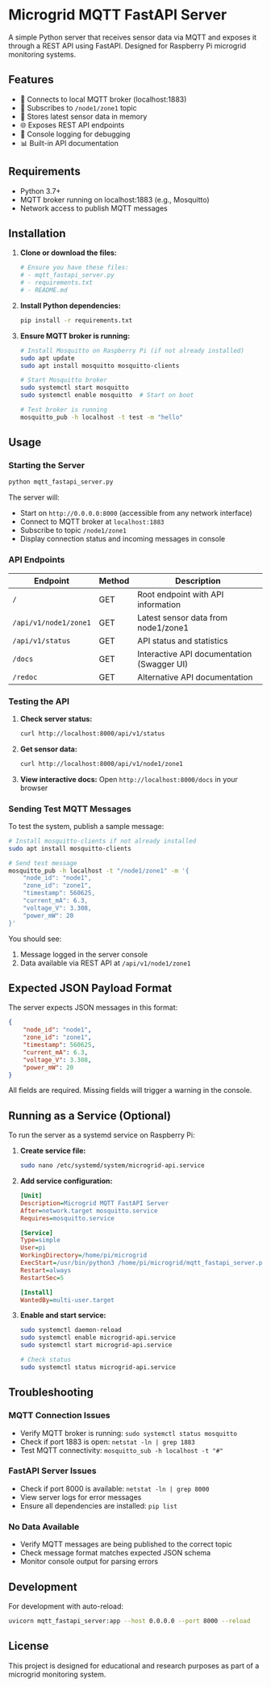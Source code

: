 # Microgrid MQTT FastAPI Server

A simple Python server that receives sensor data via MQTT and exposes it through a REST API using FastAPI. Designed for Raspberry Pi microgrid monitoring systems.

## Features

- 🔌 Connects to local MQTT broker (localhost:1883)
- 📡 Subscribes to `/node1/zone1` topic
- 💾 Stores latest sensor data in memory
- 🌐 Exposes REST API endpoints
- 🐛 Console logging for debugging
- 📊 Built-in API documentation

## Requirements

- Python 3.7+
- MQTT broker running on localhost:1883 (e.g., Mosquitto)
- Network access to publish MQTT messages

## Installation

1. **Clone or download the files:**
   ```bash
   # Ensure you have these files:
   # - mqtt_fastapi_server.py
   # - requirements.txt
   # - README.md
   ```

2. **Install Python dependencies:**
   ```bash
   pip install -r requirements.txt
   ```

3. **Ensure MQTT broker is running:**
   ```bash
   # Install Mosquitto on Raspberry Pi (if not already installed)
   sudo apt update
   sudo apt install mosquitto mosquitto-clients
   
   # Start Mosquitto broker
   sudo systemctl start mosquitto
   sudo systemctl enable mosquitto  # Start on boot
   
   # Test broker is running
   mosquitto_pub -h localhost -t test -m "hello"
   ```

## Usage

### Starting the Server

```bash
python mqtt_fastapi_server.py
```

The server will:
- Start on `http://0.0.0.0:8000` (accessible from any network interface)
- Connect to MQTT broker at `localhost:1883`
- Subscribe to topic `/node1/zone1`
- Display connection status and incoming messages in console

### API Endpoints

| Endpoint | Method | Description |
|----------|--------|-------------|
| `/` | GET | Root endpoint with API information |
| `/api/v1/node1/zone1` | GET | Latest sensor data from node1/zone1 |
| `/api/v1/status` | GET | API status and statistics |
| `/docs` | GET | Interactive API documentation (Swagger UI) |
| `/redoc` | GET | Alternative API documentation |

### Testing the API

1. **Check server status:**
   ```bash
   curl http://localhost:8000/api/v1/status
   ```

2. **Get sensor data:**
   ```bash
   curl http://localhost:8000/api/v1/node1/zone1
   ```

3. **View interactive docs:**
   Open `http://localhost:8000/docs` in your browser

### Sending Test MQTT Messages

To test the system, publish a sample message:

```bash
# Install mosquitto-clients if not already installed
sudo apt install mosquitto-clients

# Send test message
mosquitto_pub -h localhost -t "/node1/zone1" -m '{
    "node_id": "node1",
    "zone_id": "zone1",
    "timestamp": 560625,
    "current_mA": 6.3,
    "voltage_V": 3.308,
    "power_mW": 20
}'
```

You should see:
1. Message logged in the server console
2. Data available via REST API at `/api/v1/node1/zone1`

## Expected JSON Payload Format

The server expects JSON messages in this format:

```json
{
    "node_id": "node1",
    "zone_id": "zone1",
    "timestamp": 560625,
    "current_mA": 6.3,
    "voltage_V": 3.308,
    "power_mW": 20
}
```

All fields are required. Missing fields will trigger a warning in the console.

## Running as a Service (Optional)

To run the server as a systemd service on Raspberry Pi:

1. **Create service file:**
   ```bash
   sudo nano /etc/systemd/system/microgrid-api.service
   ```

2. **Add service configuration:**
   ```ini
   [Unit]
   Description=Microgrid MQTT FastAPI Server
   After=network.target mosquitto.service
   Requires=mosquitto.service

   [Service]
   Type=simple
   User=pi
   WorkingDirectory=/home/pi/microgrid
   ExecStart=/usr/bin/python3 /home/pi/microgrid/mqtt_fastapi_server.py
   Restart=always
   RestartSec=5

   [Install]
   WantedBy=multi-user.target
   ```

3. **Enable and start service:**
   ```bash
   sudo systemctl daemon-reload
   sudo systemctl enable microgrid-api.service
   sudo systemctl start microgrid-api.service
   
   # Check status
   sudo systemctl status microgrid-api.service
   ```

## Troubleshooting

### MQTT Connection Issues
- Verify MQTT broker is running: `sudo systemctl status mosquitto`
- Check if port 1883 is open: `netstat -ln | grep 1883`
- Test MQTT connectivity: `mosquitto_sub -h localhost -t "#"`

### FastAPI Server Issues
- Check if port 8000 is available: `netstat -ln | grep 8000`
- View server logs for error messages
- Ensure all dependencies are installed: `pip list`

### No Data Available
- Verify MQTT messages are being published to the correct topic
- Check message format matches expected JSON schema
- Monitor console output for parsing errors

## Development

For development with auto-reload:

```bash
uvicorn mqtt_fastapi_server:app --host 0.0.0.0 --port 8000 --reload
```

## License

This project is designed for educational and research purposes as part of a microgrid monitoring system.
